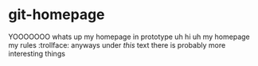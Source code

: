 # git-homepage
YOOOOOOO whats up my homepage in prototype
uh hi uh my homepage my rules :trollface:
anyways under _this_ text there is probably more interesting things
